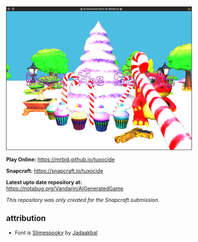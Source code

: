 ![Screenshot of the Tuxocide game](https://raw.githubusercontent.com/mrbid/AIGeneratedGame/main/screenshot.png)

**Play Online:** https://mrbid.github.io/tuxocide

**Snapcraft:** https://snapcraft.io/tuxocide

**Latest upto date repository at:** https://notabug.org/Vandarin/AIGeneratedGame

*This repository was only created for the Snapcraft submission.*

## attribution
* Font is [Slimespooky](https://www.fontspace.com/slimespooky-font-f84976) by [Jadaakbal](https://www.fontspace.com/jadatype)

